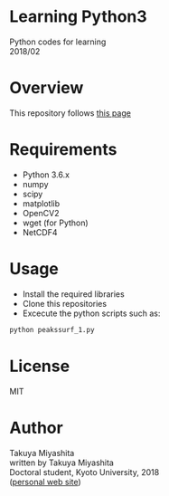 # Learning Python3
Python codes for learning   
2018/02   

# Overview
This repository follows [this page](http://hydrocoast.jp/index.php?Python)

# Requirements
- Python 3.6.x
- numpy
- scipy
- matplotlib
- OpenCV2
- wget (for Python)
- NetCDF4

# Usage
- Install the required libraries
- Clone this repositories
- Excecute the python scripts such as:
```bash
python peakssurf_1.py
```

# License
MIT  

# Author
Takuya Miyashita   
written by Takuya Miyashita   
Doctoral student, Kyoto University, 2018   
([personal web site](http://hydrocoast.jp)) 
